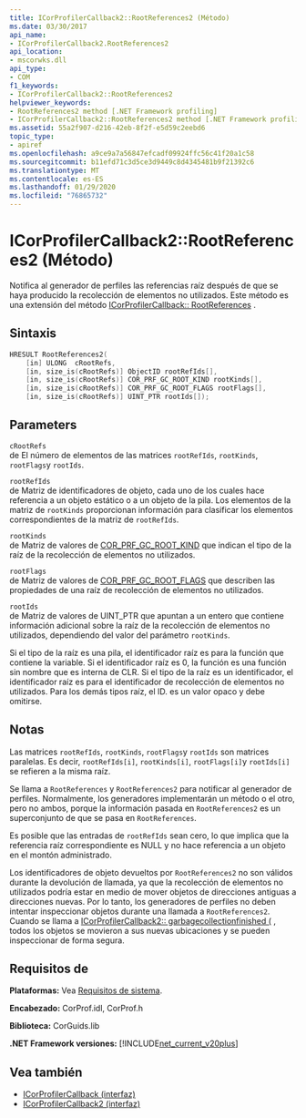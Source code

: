 ```yaml
---
title: ICorProfilerCallback2::RootReferences2 (Método)
ms.date: 03/30/2017
api_name:
- ICorProfilerCallback2.RootReferences2
api_location:
- mscorwks.dll
api_type:
- COM
f1_keywords:
- ICorProfilerCallback2::RootReferences2
helpviewer_keywords:
- RootReferences2 method [.NET Framework profiling]
- ICorProfilerCallback2::RootReferences2 method [.NET Framework profiling]
ms.assetid: 55a2f907-d216-42eb-8f2f-e5d59c2eebd6
topic_type:
- apiref
ms.openlocfilehash: a9ce9a7a56847efcadf09924ffc56c41f20a1c58
ms.sourcegitcommit: b11efd71c3d5ce3d9449c8d4345481b9f21392c6
ms.translationtype: MT
ms.contentlocale: es-ES
ms.lasthandoff: 01/29/2020
ms.locfileid: "76865732"
---
```

# <a name="icorprofilercallback2rootreferences2-method"></a>ICorProfilerCallback2::RootReferences2 (Método)
Notifica al generador de perfiles las referencias raíz después de que se haya producido la recolección de elementos no utilizados. Este método es una extensión del método [ICorProfilerCallback:: RootReferences](icorprofilercallback-rootreferences-method.md) .  
  
## <a name="syntax"></a>Sintaxis  
  
```cpp  
HRESULT RootReferences2(  
    [in] ULONG  cRootRefs,  
    [in, size_is(cRootRefs)] ObjectID rootRefIds[],  
    [in, size_is(cRootRefs)] COR_PRF_GC_ROOT_KIND rootKinds[],  
    [in, size_is(cRootRefs)] COR_PRF_GC_ROOT_FLAGS rootFlags[],  
    [in, size_is(cRootRefs)] UINT_PTR rootIds[]);  
```  
  
## <a name="parameters"></a>Parameters  
 `cRootRefs`  
 de El número de elementos de las matrices `rootRefIds`, `rootKinds`, `rootFlags`y `rootIds`.  
  
 `rootRefIds`  
 de Matriz de identificadores de objeto, cada uno de los cuales hace referencia a un objeto estático o a un objeto de la pila. Los elementos de la matriz de `rootKinds` proporcionan información para clasificar los elementos correspondientes de la matriz de `rootRefIds`.  
  
 `rootKinds`  
 de Matriz de valores de [COR_PRF_GC_ROOT_KIND](cor-prf-gc-root-kind-enumeration.md) que indican el tipo de la raíz de la recolección de elementos no utilizados.  
  
 `rootFlags`  
 de Matriz de valores de [COR_PRF_GC_ROOT_FLAGS](cor-prf-gc-root-flags-enumeration.md) que describen las propiedades de una raíz de recolección de elementos no utilizados.  
  
 `rootIds`  
 de Matriz de valores de UINT_PTR que apuntan a un entero que contiene información adicional sobre la raíz de la recolección de elementos no utilizados, dependiendo del valor del parámetro `rootKinds`.  
  
 Si el tipo de la raíz es una pila, el identificador raíz es para la función que contiene la variable. Si el identificador raíz es 0, la función es una función sin nombre que es interna de CLR. Si el tipo de la raíz es un identificador, el identificador raíz es para el identificador de recolección de elementos no utilizados. Para los demás tipos raíz, el ID. es un valor opaco y debe omitirse.  
  
## <a name="remarks"></a>Notas  
 Las matrices `rootRefIds`, `rootKinds`, `rootFlags`y `rootIds` son matrices paralelas. Es decir, `rootRefIds[i]`, `rootKinds[i]`, `rootFlags[i]`y `rootIds[i]` se refieren a la misma raíz.  
  
 Se llama a `RootReferences` y `RootReferences2` para notificar al generador de perfiles. Normalmente, los generadores implementarán un método o el otro, pero no ambos, porque la información pasada en `RootReferences2` es un superconjunto de que se pasa en `RootReferences`.  
  
 Es posible que las entradas de `rootRefIds` sean cero, lo que implica que la referencia raíz correspondiente es NULL y no hace referencia a un objeto en el montón administrado.  
  
 Los identificadores de objeto devueltos por `RootReferences2` no son válidos durante la devolución de llamada, ya que la recolección de elementos no utilizados podría estar en medio de mover objetos de direcciones antiguas a direcciones nuevas. Por lo tanto, los generadores de perfiles no deben intentar inspeccionar objetos durante una llamada a `RootReferences2`. Cuando se llama a [ICorProfilerCallback2:: garbagecollectionfinished (](icorprofilercallback2-garbagecollectionfinished-method.md) , todos los objetos se movieron a sus nuevas ubicaciones y se pueden inspeccionar de forma segura.  
  
## <a name="requirements"></a>Requisitos de  
 **Plataformas:** Vea [Requisitos de sistema](../../../../docs/framework/get-started/system-requirements.md).  
  
 **Encabezado:** CorProf.idl, CorProf.h  
  
 **Biblioteca:** CorGuids.lib  
  
 **.NET Framework versiones:** [!INCLUDE[net_current_v20plus](../../../../includes/net-current-v20plus-md.md)]  
  
## <a name="see-also"></a>Vea también

- [ICorProfilerCallback (interfaz)](icorprofilercallback-interface.md)
- [ICorProfilerCallback2 (interfaz)](icorprofilercallback2-interface.md)
